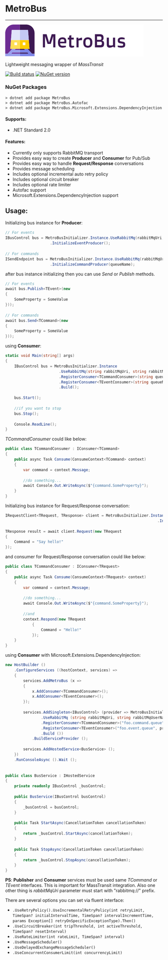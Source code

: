 #   **MetroBus**
------------------------------

![alt tag](https://raw.githubusercontent.com/GokGokalp/MetroBus/master/misc/metrobus-logo.png)

Lightweight messaging wrapper of _MassTransit_

[![Build status](https://ci.appveyor.com/api/projects/status/o39lu901yp69hkl0?svg=true)](https://ci.appveyor.com/project/GokGokalp/metrobus)
[![NuGet version](https://badge.fury.io/nu/MetroBus.svg)](https://badge.fury.io/nu/MetroBus)

### NuGet Packages
``` 
> dotnet add package MetroBus
> dotnet add package MetroBus.Autofac
> dotnet add package MetroBus.Microsoft.Extensions.DependencyInjection
```

#### Supports:
- .NET Standard 2.0

#### Features:
- Currently only supports RabbitMQ transport
- Provides easy way to create **Producer** and **Consumer** for Pub/Sub
- Provides easy way to handle **Request/Response** conversations
- Provides message scheduling
- Includes optional incremental auto retry policy
- Includes optional circuit breaker
- Includes optional rate limiter
- Autofac support
- Microsoft.Extensions.DependencyInjection support

Usage:
-----

Initializing bus instance for **Producer**:

```cs
// For events
IBusControl bus = MetroBusInitializer.Instance.UseRabbitMq(rabbitMqUri, rabbitMqUserName, rabbitMqPassword)
					.InitializeEventProducer();

// For commands
ISendEndpoint bus = MetroBusInitializer.Instance.UseRabbitMq(rabbitMqUri, rabbitMqUserName, rabbitMqPassword)
                    .InitializeCommandProducer(queueName);
```

after bus instance initializing then you can use _Send_ or _Publish_ methods.

```cs
// For events
await bus.Publish<TEvent>(new
{
    SomeProperty = SomeValue
}));

// For commands
await bus.Send<TCommand>(new
{
    SomeProperty = SomeValue
}));
```


using **Consumer**:

```cs
static void Main(string[] args)
{
	IBusControl bus = MetroBusInitializer.Instance
                        .UseRabbitMq(string rabbitMqUri, string rabbitMqUserName, string rabbitMqPassword)
                        .RegisterConsumer<TCommandConsumer>(string queueName)
                        .RegisterConsumer<TEventConsumer>(string queueName)
                        .Build();

	bus.Start();

	//if you want to stop
	bus.Stop();

	Console.ReadLine();
}
```


_TCommandConsumer_ could like below:

```cs
public class TCommandConsumer : IConsumer<TCommand>
{
    public async Task Consume(ConsumeContext<TCommand> context)
    {
        var command = context.Message;

		//do something...
        await Console.Out.WriteAsync($"{command.SomeProperty}");
    }
}
```

Initializing bus instance for Request/Response conversation:

```cs
IRequestClient<TRequest, TResponse> client = MetroBusInitializer.Instance.UseRabbitMq(string rabbitMqUri, string rabbitMqUserName, string rabbitMqPassword)
                                                                    .InitializeRequestClient<TRequest, TResponse>(string queueName);

TResponse result = await client.Request(new TRequest
{
    Command = "Say hello!"
});
```

and consumer for Request/Response conversation could like below:

```cs
public class TCommandConsumer : IConsumer<TRequest>
{
    public async Task Consume(ConsumeContext<TRequest> context)
    {
        var command = context.Message;

		//do something...
        await Console.Out.WriteAsync($"{command.SomeProperty}");

		//and
		context.Respond(new TRequest
            {
                Command = "Hello!"
            });
    }
}
```

using **Consumer** with Microsoft.Extensions.DependencyInjection:
```cs
new HostBuilder ()
    .ConfigureServices ((hostContext, services) =>
    {
        services.AddMetroBus (x =>
        {
            x.AddConsumer<TCommandConsumer>();
            x.AddConsumer<TEventConsumer>();
        });

        services.AddSingleton<IBusControl> (provider => MetroBusInitializer.Instance
                .UseRabbitMq (string rabbitMqUri, string rabbitMqUserName, string rabbitMqPassword)
                .RegisterConsumer<TCommandConsumer>("foo.command.queue", provider)
                .RegisterConsumer<TEventConsumer>("foo.event.queue", provider)
                .Build ())
            .BuildServiceProvider ();

        services.AddHostedService<BusService> ();
    })
    .RunConsoleAsync ().Wait ();


public class BusService : IHostedService
{
    private readonly IBusControl _busControl;

    public BusService(IBusControl busControl)
    {
        _busControl = busControl;
    }

    public Task StartAsync(CancellationToken cancellationToken)
    {
        return _busControl.StartAsync(cancellationToken);
    }

    public Task StopAsync(CancellationToken cancellationToken)
    {
        return _busControl.StopAsync(cancellationToken);
    }
}
```

**PS**: **Publisher** and **Consumer** services must be used same _TCommand_ or _TEvent_ interfaces. This is important for MassTransit integration. Also one other thing is _rabbitMqUri_ parameter must start with "rabbitmq://" prefix.


There are several options you can set via fluent interface:
- `.UseRetryPolicy().UseIncrementalRetryPolicy(int retryLimit, TimeSpan? initialIntervalTime, TimeSpan? intervalIncrementTime, params Exception[] retryOnSpecificExceptionType).Then()`
- `.UseCircuitBreaker(int tripThreshold, int activeThreshold, TimeSpan? resetInterval)`
- `.UseRateLimiter(int rateLimit, TimeSpan? interval)`
- `.UseMessageScheduler()`
- `.UseDelayedExchangeMessageScheduler()`
- `.UseConcurrentConsumerLimit(int concurrencyLimit)`